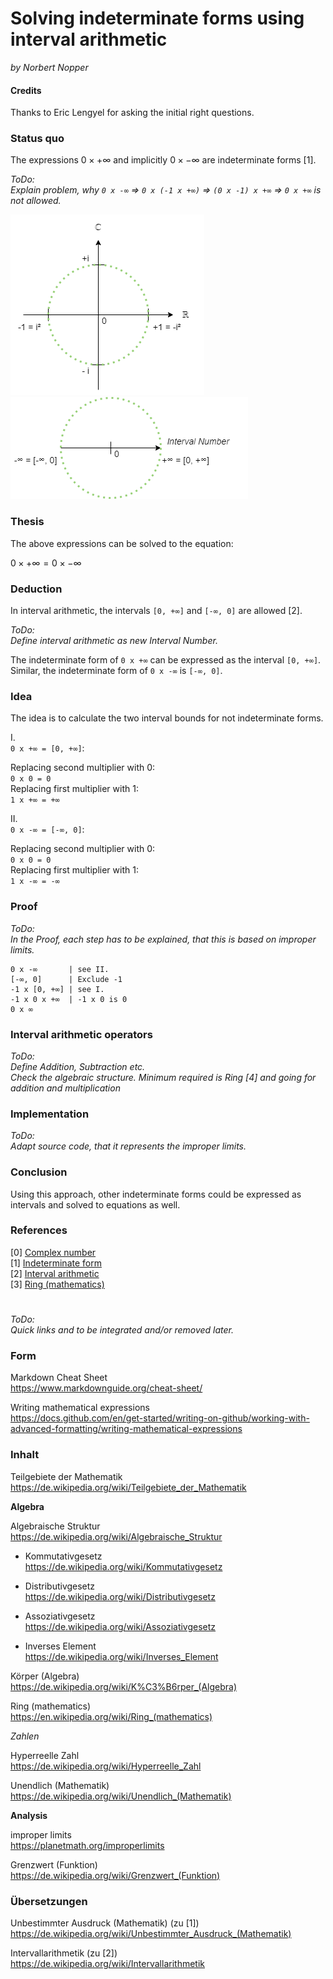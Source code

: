 # Solving indeterminate forms using interval arithmetic

*by Norbert Nopper*

#### Credits

Thanks to Eric Lengyel for asking the initial right questions.  

### Status quo

The expressions $0 \times +∞$ and implicitly $0 \times -∞$ are indeterminate forms [1].

*ToDo:*  
*Explain problem, why  `0 x -∞` => `0 x (-1 x +∞)` => `(0 x -1) x +∞` => `0 x +∞` is not allowed.*  

![](illustrations/visual_complex_number.png)  
![](illustrations/visual_interval_number.png)  

### Thesis

The above expressions can be solved to the equation:  

$0 \times +∞ = 0 \times -∞$

### Deduction

In interval arithmetic, the intervals `[0, +∞]` and `[-∞, 0]` are allowed [2].

*ToDo:*  
*Define interval arithmetic as new Interval Number.*  

The indeterminate form of `0 x +∞` can be expressed as the interval `[0, +∞]`.  
Similar, the indeterminate form of `0 x -∞` is `[-∞, 0]`.

### Idea

The idea is to calculate the two interval bounds for not indeterminate forms.

I.  
`0 x +∞ = [0, +∞]`:

Replacing second multiplier with 0:  
`0 x 0 = 0`  
Replacing first multiplier with 1:  
`1 x +∞ = +∞`

II.  
`0 x -∞ = [-∞, 0]`:

Replacing second multiplier with 0:  
`0 x 0 = 0`  
Replacing first multiplier with 1:  
`1 x -∞ = -∞`

### Proof

*ToDo:*  
*In the Proof, each step has to be explained, that this is based on improper limits.*  

```
0 x -∞       | see II.
[-∞, 0]      | Exclude -1
-1 x [0, +∞] | see I.
-1 x 0 x +∞  | -1 x 0 is 0
0 x ∞
```

### Interval arithmetic operators

*ToDo:*  
*Define Addition, Subtraction etc.*  
*Check the algebraic structure. Minimum required is Ring [4] and going for addition and multiplication*

### Implementation

*ToDo:*  
*Adapt source code, that it represents the improper limits.*  

### Conclusion

Using this approach, other indeterminate forms could be expressed as intervals and solved to equations as well.

### References

[0] [Complex number](https://en.wikipedia.org/wiki/Complex_number)  
[1] [Indeterminate form](https://en.wikipedia.org/wiki/Indeterminate_form)  
[2] [Interval arithmetic](https://en.wikipedia.org/wiki/Interval_arithmetic)  
[3] [Ring (mathematics)](https://en.wikipedia.org/wiki/Ring_(mathematics))  

#

*ToDo:*  
*Quick links and to be integrated and/or removed later.*

### Form

Markdown Cheat Sheet  
https://www.markdownguide.org/cheat-sheet/

Writing mathematical expressions  
https://docs.github.com/en/get-started/writing-on-github/working-with-advanced-formatting/writing-mathematical-expressions

### Inhalt

Teilgebiete der Mathematik  
https://de.wikipedia.org/wiki/Teilgebiete_der_Mathematik

**Algebra**

Algebraische Struktur  
https://de.wikipedia.org/wiki/Algebraische_Struktur

- Kommutativgesetz  
https://de.wikipedia.org/wiki/Kommutativgesetz

- Distributivgesetz  
https://de.wikipedia.org/wiki/Distributivgesetz

- Assoziativgesetz  
https://de.wikipedia.org/wiki/Assoziativgesetz

- Inverses Element  
https://de.wikipedia.org/wiki/Inverses_Element

Körper (Algebra)  
https://de.wikipedia.org/wiki/K%C3%B6rper_(Algebra)

Ring (mathematics)  
https://en.wikipedia.org/wiki/Ring_(mathematics)  

*Zahlen*

Hyperreelle Zahl  
https://de.wikipedia.org/wiki/Hyperreelle_Zahl

Unendlich (Mathematik)  
https://de.wikipedia.org/wiki/Unendlich_(Mathematik)

**Analysis**

improper limits  
https://planetmath.org/improperlimits

Grenzwert (Funktion)  
https://de.wikipedia.org/wiki/Grenzwert_(Funktion)

### Übersetzungen

Unbestimmter Ausdruck (Mathematik) (zu [1])  
https://de.wikipedia.org/wiki/Unbestimmter_Ausdruck_(Mathematik)

Intervallarithmetik (zu [2])  
https://de.wikipedia.org/wiki/Intervallarithmetik
